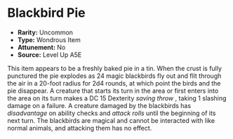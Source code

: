 
# Blackbird Pie

* **Rarity:** Uncommon
* **Type:** Wondrous Item
* **Attunement:** No
* **Source:** Level Up A5E


This item appears to be a freshly baked pie in a tin. When the crust is fully punctured the pie explodes as 24 magic blackbirds fly out and flit through the air in a 20-foot radius for 2d4 rounds, at which point the birds and the pie disappear. A creature that starts its turn in the area or first enters into the area on its turn makes a DC 15 Dexterity _saving throw_ , taking 1 slashing damage on a failure. A creature damaged by the blackbirds has _disadvantage_  on ability checks and _attack rolls_  until the beginning of its next turn. The blackbirds are magical and cannot be interacted with like normal animals, and attacking them has no effect.
